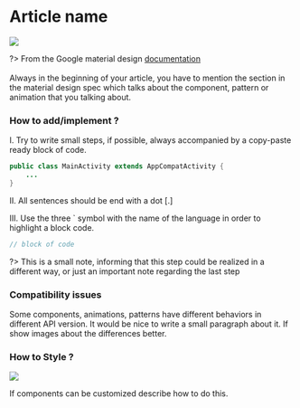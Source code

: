 # Article name

![](/images/placeholder.png)

?> From the Google material design [documentation](/https://material.io/guidelines/)
<br>
<br>Always in the beginning of your article, you have to mention the section in the material design spec which talks about the component, pattern or animation that you talking about.

### How to add/implement ?

I. Try to write small steps, if possible, always accompanied by a copy-paste ready block of code.

```java
public class MainActivity extends AppCompatActivity {
    ...
}
```

II. All sentences should be end with a dot [.]

III. Use the three ` symbol with the name of the language in order to highlight a block code.

```java
// block of code
```

?> This is a small note, informing that this step could be realized in a different way, or just an important note regarding the last step


### Compatibility issues

Some components, animations, patterns have different behaviors in different API version. It would be nice to write a small paragraph about it. If show images about the differences better.


### How to Style ?

![](/images/placeholder.png)

If components can be customized describe how to do this.
